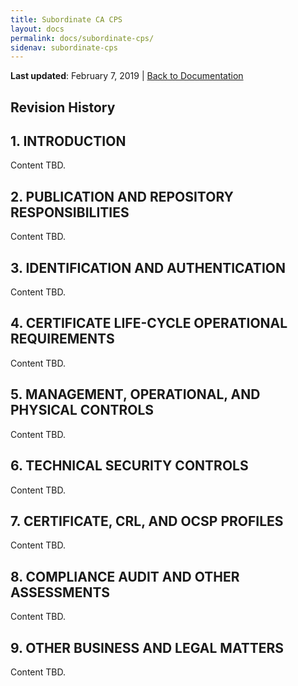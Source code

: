 ```yaml
---
title: Subordinate CA CPS
layout: docs
permalink: docs/subordinate-cps/
sidenav: subordinate-cps
---
```


**Last updated**: February 7, 2019 \| [Back to Documentation](/docs/)

## Revision History


## 1. INTRODUCTION
Content TBD. 

## 2. PUBLICATION AND REPOSITORY RESPONSIBILITIES
Content TBD. 

## 3. IDENTIFICATION AND AUTHENTICATION
Content TBD. 

## 4. CERTIFICATE LIFE-CYCLE OPERATIONAL REQUIREMENTS
Content TBD. 

## 5. MANAGEMENT, OPERATIONAL, AND PHYSICAL CONTROLS
Content TBD. 

## 6. TECHNICAL SECURITY CONTROLS
Content TBD. 

## 7. CERTIFICATE, CRL, AND OCSP PROFILES
Content TBD. 

## 8. COMPLIANCE AUDIT AND OTHER ASSESSMENTS
Content TBD. 

## 9. OTHER BUSINESS AND LEGAL MATTERS
Content TBD. 

